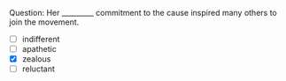 Question: Her _________ commitment to the cause inspired many others to join the movement.  
- [ ] indifferent  
- [ ] apathetic  
- [x] zealous  
- [ ] reluctant  